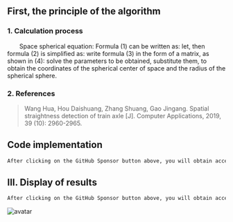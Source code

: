 ##  First, the principle of the algorithm 

###  1. Calculation process 

  Space spherical equation: Formula (1) can be written as: let, then formula (2) is simplified as: write formula (3) in the form of a matrix, as shown in (4): solve the parameters to be obtained, substitute them, to obtain the coordinates of the spherical center of space and the radius of the spherical sphere. 

###  2. References 

>  Wang Hua, Hou Daishuang, Zhang Shuang, Gao Jingang. Spatial straightness detection of train axle [J]. Computer Applications, 2019, 39 (10): 2960-2965. 

##  Code implementation 

 ```python  
After clicking on the GitHub Sponsor button above, you will obtain access permissions to my private code repository ( https://github.com/slowlon/my_code_bar ) to view this blog code. By searching the code number of this blog, you can find the code you need, code number is: 2024020309574534226
 ```  
##  III. Display of results 

 ```python  
After clicking on the GitHub Sponsor button above, you will obtain access permissions to my private code repository ( https://github.com/slowlon/my_code_bar ) to view this blog code. By searching the code number of this blog, you can find the code you need, code number is: 2024020309574534226
 ```  
![avatar]( a05e93b469564f49a3623af8895a0015.png) 


